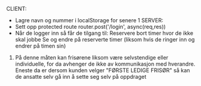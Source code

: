 CLIENT:
- Lagre navn og nummer i localStorage for senere                                                         1
SERVER:
- Sett opp protected route router.post('/login', async(req,res))
- Når de logger inn så får de tilgang til: 
    Reservere bort timer hvor de ikke skal jobbe
    Se og endre på reserverte timer (liksom hvis de ringer inn og endrer på timen sin)




1. På denne måten kan frisørene liksom være selvstendige eller individuelle, for da avhenger de ikke av kommunikasjon med hverandre.
    Eneste da er dersom kunden velger "FØRSTE LEDIGE FRISØR" så kan de ansatte selv gå inn å sette seg selv på oppdraget